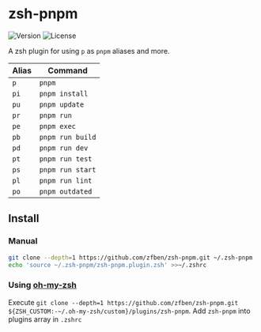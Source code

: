 # zsh-pnpm

![Version](https://img.shields.io/badge/version-1.3.0-brightgreen)
![License](https://img.shields.io/github/license/zfben/zsh-pnpm)

A zsh plugin for using `p` as `pnpm` aliases and more.

| Alias | Command
| --- | ---
| `p` | `pnpm`
| `pi` | `pnpm install`
| `pu` | `pnpm update`
| `pr` | `pnpm run`
| `pe` | `pnpm exec`
| `pb` | `pnpm run build`
| `pd` | `pnpm run dev`
| `pt` | `pnpm run test`
| `ps` | `pnpm run start`
| `pl` | `pnpm run lint`
| `po` | `pnpm outdated`

## Install

### Manual

```zsh
git clone --depth=1 https://github.com/zfben/zsh-pnpm.git ~/.zsh-pnpm
echo 'source ~/.zsh-pnpm/zsh-pnpm.plugin.zsh' >>~/.zshrc
```

### Using [oh-my-zsh](https://github.com/ohmyzsh/oh-my-zsh)

Execute `git clone --depth=1 https://github.com/zfben/zsh-pnpm.git ${ZSH_CUSTOM:-~/.oh-my-zsh/custom}/plugins/zsh-pnpm`. Add `zsh-pnpm` into plugins array in `.zshrc`
